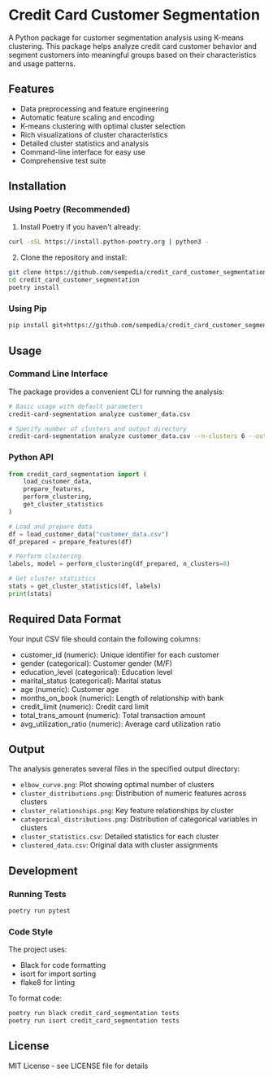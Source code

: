 # Credit Card Customer Segmentation

A Python package for customer segmentation analysis using K-means clustering. This package helps analyze credit card customer behavior and segment customers into meaningful groups based on their characteristics and usage patterns.

## Features

- Data preprocessing and feature engineering
- Automatic feature scaling and encoding
- K-means clustering with optimal cluster selection
- Rich visualizations of cluster characteristics
- Detailed cluster statistics and analysis
- Command-line interface for easy use
- Comprehensive test suite

## Installation

### Using Poetry (Recommended)

1. Install Poetry if you haven't already:

```bash
curl -sSL https://install.python-poetry.org | python3 -
```

2. Clone the repository and install:

```bash
git clone https://github.com/sempedia/credit_card_customer_segmentation.git
cd credit_card_customer_segmentation
poetry install
```

### Using Pip

```bash
pip install git+https://github.com/sempedia/credit_card_customer_segmentation.git
```

## Usage

### Command Line Interface

The package provides a convenient CLI for running the analysis:

```bash
# Basic usage with default parameters
credit-card-segmentation analyze customer_data.csv

# Specify number of clusters and output directory
credit-card-segmentation analyze customer_data.csv --n-clusters 6 --output-dir results
```

### Python API

```python
from credit_card_segmentation import (
    load_customer_data,
    prepare_features,
    perform_clustering,
    get_cluster_statistics
)

# Load and prepare data
df = load_customer_data("customer_data.csv")
df_prepared = prepare_features(df)

# Perform clustering
labels, model = perform_clustering(df_prepared, n_clusters=8)

# Get cluster statistics
stats = get_cluster_statistics(df, labels)
print(stats)
```

## Required Data Format

Your input CSV file should contain the following columns:

- customer_id (numeric): Unique identifier for each customer
- gender (categorical): Customer gender (M/F)
- education_level (categorical): Education level
- marital_status (categorical): Marital status
- age (numeric): Customer age
- months_on_book (numeric): Length of relationship with bank
- credit_limit (numeric): Credit card limit
- total_trans_amount (numeric): Total transaction amount
- avg_utilization_ratio (numeric): Average card utilization ratio

## Output

The analysis generates several files in the specified output directory:

- `elbow_curve.png`: Plot showing optimal number of clusters
- `cluster_distributions.png`: Distribution of numeric features across clusters
- `cluster_relationships.png`: Key feature relationships by cluster
- `categorical_distributions.png`: Distribution of categorical variables in clusters
- `cluster_statistics.csv`: Detailed statistics for each cluster
- `clustered_data.csv`: Original data with cluster assignments

## Development

### Running Tests

```bash
poetry run pytest
```

### Code Style

The project uses:

- Black for code formatting
- isort for import sorting
- flake8 for linting

To format code:

```bash
poetry run black credit_card_segmentation tests
poetry run isort credit_card_segmentation tests
```

## License

MIT License - see LICENSE file for details
